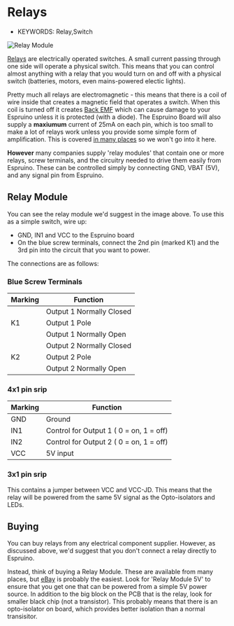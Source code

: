 <!--- Copyright (c) 2013 Gordon Williams, Pur3 Ltd. See the file LICENSE for copying permission. -->
Relays
=====

* KEYWORDS: Relay,Switch

![Relay Module](2x.jpg)

[Relays](http://en.wikipedia.org/wiki/Relay) are electrically operated switches. A small current passing through one side will operate a physical switch. This means that you can control almost anything with a relay that you would turn on and off with a physical switch (batteries, motors, even mains-powered electic lights).

Pretty much all relays are electromagnetic - this means that there is a coil of wire inside that creates a magnetic field that operates a switch. When this coil is turned off it creates [Back EMF](http://en.wikipedia.org/wiki/Counter-electromotive_force) which can cause damage to your Espruino unless it is protected (with a diode). The Espruino Board will also supply a **maxiumum** current of 25mA on each pin, which is too small to make a lot of relays work unless you provide some simple form of amplification. This is covered [in many places](http://makezine.com/2009/02/02/connecting-a-relay-to-arduino/) so we won't go into it here.

**However** many companies supply 'relay modules' that contain one or more relays, screw terminals, and the circuitry needed to drive them easily from Espruino. These can be controlled simply by connecting GND, VBAT (5V), and any signal pin from Espruino.

Relay Module
----------

You can see the relay module we'd suggest in the image above. To use this as a simple switch, wire up:

* GND, IN1 and VCC to the Espruino board
* On the blue screw terminals, connect the 2nd pin (marked K1) and the 3rd pin into the circuit that you want to power.


The connections are as follows:

### Blue Screw Terminals

| Marking | Function |
| ------- | -------- |
|         | Output 1 Normally Closed |
| K1      | Output 1 Pole |
|         | Output 1 Normally Open |
|         | Output 2 Normally Closed |
| K2      | Output 2 Pole |
|         | Output 2 Normally Open |

### 4x1 pin srip

| Marking | Function |
| ------- | -------- |
| GND     | Ground |
| IN1     | Control for Output 1 ( 0 = on, 1 = off) |
| IN2     | Control for Output 2 ( 0 = on, 1 = off) |
| VCC     | 5V input |

### 3x1 pin srip

This contains a jumper between VCC and VCC-JD. This means that the relay will be powered from the same 5V signal as the Opto-isolators and LEDs.

Buying
-----

You can buy relays from any electrical component supplier. However, as discussed above, we'd suggest that you don't connect a relay directly to Espruino.

Instead, think of buying a Relay Module. These are available from many places, but [eBay](http://www.ebay.com/sch/i.html?_nkw=relay+module+5v) is probably the easiest. Look for 'Relay Module 5V' to ensure that you get one that can be powered from a simple 5V power source. In addition to the big block on the PCB that is the relay, look for smaller black chip (not a transistor). This probably means that there is an opto-isolator on board, which provides better isolation than a normal transisitor.

